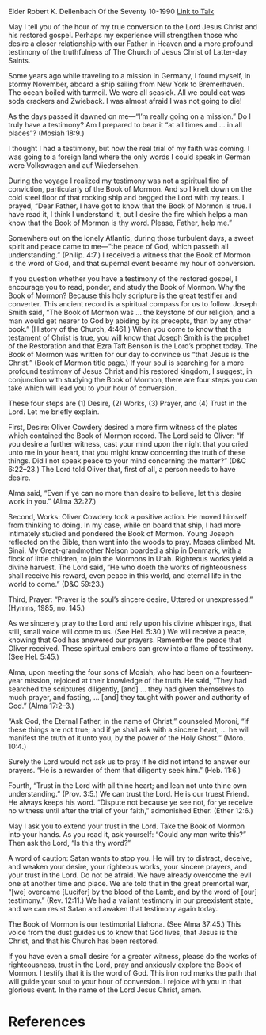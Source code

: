 Elder Robert K. Dellenbach
Of the Seventy
10-1990
[Link to Talk](https://www.churchofjesuschrist.org/study/general-conference/1990/10/hour-of-conversion?lang=eng)

May I tell you of the hour of my true conversion to the Lord Jesus Christ and his restored gospel. Perhaps my experience will strengthen those who desire a closer relationship with our Father in Heaven and a more profound testimony of the truthfulness of The Church of Jesus Christ of Latter-day Saints.

Some years ago while traveling to a mission in Germany, I found myself, in stormy November, aboard a ship sailing from New York to Bremerhaven. The ocean boiled with turmoil. We were all seasick. All we could eat was soda crackers and Zwieback. I was almost afraid I was not going to die!

As the days passed it dawned on me—“I’m really going on a mission.” Do I truly have a testimony? Am I prepared to bear it “at all times and … in all places”? (Mosiah 18:9.)

I thought I had a testimony, but now the real trial of my faith was coming. I was going to a foreign land where the only words I could speak in German were Volkswagen and auf Wiedersehen.

During the voyage I realized my testimony was not a spiritual fire of conviction, particularly of the Book of Mormon. And so I knelt down on the cold steel floor of that rocking ship and begged the Lord with my tears. I prayed, “Dear Father, I have got to know that the Book of Mormon is true. I have read it, I think I understand it, but I desire the fire which helps a man know that the Book of Mormon is thy word. Please, Father, help me.”

Somewhere out on the lonely Atlantic, during those turbulent days, a sweet spirit and peace came to me—“the peace of God, which passeth all understanding.” (Philip. 4:7.) I received a witness that the Book of Mormon is the word of God, and that supernal event became my hour of conversion.

If you question whether you have a testimony of the restored gospel, I encourage you to read, ponder, and study the Book of Mormon. Why the Book of Mormon? Because this holy scripture is the great testifier and converter. This ancient record is a spiritual compass for us to follow. Joseph Smith said, “The Book of Mormon was … the keystone of our religion, and a man would get nearer to God by abiding by its precepts, than by any other book.” (History of the Church, 4:461.) When you come to know that this testament of Christ is true, you will know that Joseph Smith is the prophet of the Restoration and that Ezra Taft Benson is the Lord’s prophet today. The Book of Mormon was written for our day to convince us “that Jesus is the Christ.” (Book of Mormon title page.) If your soul is searching for a more profound testimony of Jesus Christ and his restored kingdom, I suggest, in conjunction with studying the Book of Mormon, there are four steps you can take which will lead you to your hour of conversion.

These four steps are (1) Desire, (2) Works, (3) Prayer, and (4) Trust in the Lord. Let me briefly explain.

First, Desire: Oliver Cowdery desired a more firm witness of the plates which contained the Book of Mormon record. The Lord said to Oliver: “If you desire a further witness, cast your mind upon the night that you cried unto me in your heart, that you might know concerning the truth of these things. Did I not speak peace to your mind concerning the matter?” (D&C 6:22–23.) The Lord told Oliver that, first of all, a person needs to have desire.

Alma said, “Even if ye can no more than desire to believe, let this desire work in you.” (Alma 32:27.)

Second, Works: Oliver Cowdery took a positive action. He moved himself from thinking to doing. In my case, while on board that ship, I had more intimately studied and pondered the Book of Mormon. Young Joseph reflected on the Bible, then went into the woods to pray. Moses climbed Mt. Sinai. My Great-grandmother Nelson boarded a ship in Denmark, with a flock of little children, to join the Mormons in Utah. Righteous works yield a divine harvest. The Lord said, “He who doeth the works of righteousness shall receive his reward, even peace in this world, and eternal life in the world to come.” (D&C 59:23.)

Third, Prayer: “Prayer is the soul’s sincere desire, Uttered or unexpressed.” (Hymns, 1985, no. 145.)

As we sincerely pray to the Lord and rely upon his divine whisperings, that still, small voice will come to us. (See Hel. 5:30.) We will receive a peace, knowing that God has answered our prayers. Remember the peace that Oliver received. These spiritual embers can grow into a flame of testimony. (See Hel. 5:45.)

Alma, upon meeting the four sons of Mosiah, who had been on a fourteen-year mission, rejoiced at their knowledge of the truth. He said, “They had searched the scriptures diligently, [and] … they had given themselves to much prayer, and fasting, … [and] they taught with power and authority of God.” (Alma 17:2–3.)

“Ask God, the Eternal Father, in the name of Christ,” counseled Moroni, “if these things are not true; and if ye shall ask with a sincere heart, … he will manifest the truth of it unto you, by the power of the Holy Ghost.” (Moro. 10:4.)

Surely the Lord would not ask us to pray if he did not intend to answer our prayers. “He is a rewarder of them that diligently seek him.” (Heb. 11:6.)

Fourth, “Trust in the Lord with all thine heart; and lean not unto thine own understanding.” (Prov. 3:5.) We can trust the Lord. He is our truest Friend. He always keeps his word. “Dispute not because ye see not, for ye receive no witness until after the trial of your faith,” admonished Ether. (Ether 12:6.)

May I ask you to extend your trust in the Lord. Take the Book of Mormon into your hands. As you read it, ask yourself: “Could any man write this?” Then ask the Lord, “Is this thy word?”

A word of caution: Satan wants to stop you. He will try to distract, deceive, and weaken your desire, your righteous works, your sincere prayers, and your trust in the Lord. Do not be afraid. We have already overcome the evil one at another time and place. We are told that in the great premortal war, “[we] overcame [Lucifer] by the blood of the Lamb, and by the word of [our] testimony.” (Rev. 12:11.) We had a valiant testimony in our preexistent state, and we can resist Satan and awaken that testimony again today.

The Book of Mormon is our testimonial Liahona. (See Alma 37:45.) This voice from the dust guides us to know that God lives, that Jesus is the Christ, and that his Church has been restored.

If you have even a small desire for a greater witness, please do the works of righteousness, trust in the Lord, pray and anxiously explore the Book of Mormon. I testify that it is the word of God. This iron rod marks the path that will guide your soul to your hour of conversion. I rejoice with you in that glorious event. In the name of the Lord Jesus Christ, amen.

# References
